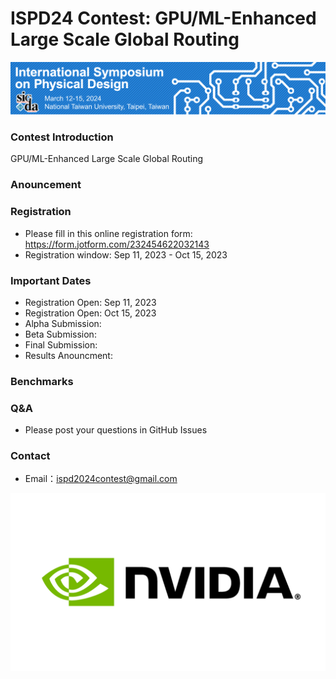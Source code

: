 # ISPD24 Contest: GPU/ML-Enhanced Large Scale Global Routing

<img width="1000" alt="profile" src="etc/ispd_logo.png">

### Contest Introduction

GPU/ML-Enhanced Large Scale Global Routing

### Anouncement

### Registration

- Please fill in this online registration form: https://form.jotform.com/232454622032143
- Registration window: Sep 11, 2023 - Oct 15, 2023

### Important Dates

- Registration Open: Sep 11, 2023
- Registration Open: Oct 15, 2023
- Alpha Submission:
- Beta Submission:
- Final Submission:
- Results Anouncment:

### Benchmarks

### Q&A

- Please post your questions in GitHub Issues

### Contact

- Email：ispd2024contest@gmail.com

<img width="800" alt="profile" src="etc/nvidia_logo.png">
